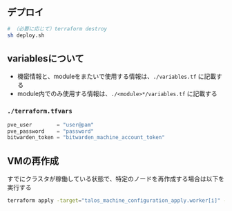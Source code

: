 ## デプロイ
```bash
# （必要に応じて）terraform destroy
sh deploy.sh
```

## variablesについて
- 機密情報と、moduleをまたいで使用する情報は、`./variables.tf` に記載する
- module内でのみ使用する情報は、`./<module>*/variables.tf` に記載する

### `./terraform.tfvars` 
```javascript
pve_user        = "user@pam"
pve_password    = "password"
bitwarden_token = "bitwarden_machine_account_token"
```

## VMの再作成
すでにクラスタが稼働している状態で、特定のノードを再作成する場合は以下を実行する
```bash
terraform apply -target="talos_machine_configuration_apply.worker[i]" -target="proxmox_virtual_environment_vm.workers[i]" -replace="proxmox_virtual_environment_vm.workers[i]"
```
